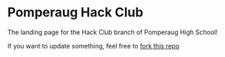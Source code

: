 # Pomperaug Hack Club

The landing page for the Hack Club branch of Pomperaug High School!

If you want to update something, feel free to [fork this repo](https://docs.github.com/en/get-started/quickstart/fork-a-repo)
